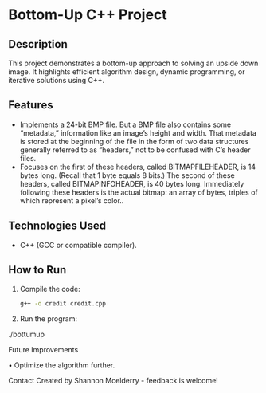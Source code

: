 # Bottom-Up C++ Project 

## Description 
This project demonstrates a bottom-up approach to solving an upside down image. It highlights efficient algorithm design, dynamic programming, or iterative solutions using C++. 

## Features 
- Implements a 24-bit BMP file. But a BMP file also contains some “metadata,” information like an image’s height and width. 
That metadata is stored at the beginning of the file in the form of two data structures generally referred to as “headers,” not to be confused with C’s header files. 
- Focuses on the first of these headers, called BITMAPFILEHEADER, is 14 bytes long. (Recall that 1 byte equals 8 bits.) 
The second of these headers, called BITMAPINFOHEADER, is 40 bytes long. 
Immediately following these headers is the actual bitmap: an array of bytes, triples of which represent a pixel’s color.. 

## Technologies Used 
- C++ (GCC or compatible compiler). 

## How to Run 
1. Compile the code:  

   ```bash
   g++ -o credit credit.cpp 


2. Run the program:
   
./bottumup

Future Improvements

• Optimize the algorithm further.



Contact
Created by Shannon Mcelderry - feedback is welcome!
